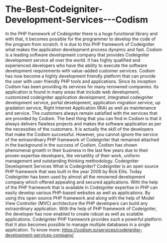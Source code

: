 # The-Best-Codeigniter-Development-Services---Codism
In the PHP framework of Codeigniter there is a huge functional library and with that, it becomes possible for the programmer to develop the code of the program from scratch. It is due to this PHP framework of Codeigniter what makes the application development process dynamic and fast.  Codism is a leading software development company that provides Codeigniter development service all over the world. It has highly qualified and experienced developers who have the ability to execute the software development requirements with value-added customer services. Codism has now become a highly development friendly platform that can provide the user with user-friendly PHP tools and applications.  Since its inception Codism has been providing its services for many renowned companies. Its application is found in many areas that include web development, customized codeigniter application development, integrated codeigniter development service, portal development, application migration service, up gradation service, Right Internet Application (RIA) as well as maintenance and service. The customers always remain satisfied with the services that are provided by Codism.  The best thing that you can find in Codism is that it always delivers flawless projects and makes the software application as per the necessities of the customers. It is actually the skill of the developers that make the Codism successful. However, you cannot ignore the service of the extraordinary PHP framework of Codeigniter that remained attached in the background in the success of Codism.  Codism has shown phenomenal growth in their business in the last few years due to their proven expertise developers, the versatility of their work, uniform management and outstanding thinking methodology.   Codeigniter Development Services What is Codeigniter? Codeigniter is an open source PHP framework that was built in the year 2006 by Rick Ellis. Today Codeigniter has been used by almost all the renowned development company which offered appealing and secured applications. With the help of the PHP framework that is available in Codeigniter expertise in PHP can easily develop various PHP-based websites as well as applications. By using this open source PHP framework and along with the help of Model View Controller (MVC) architecture the PHP developers can build any extraordinary application.  With the help of PHP framework of Codeigniter, the developer has now enabled to create robust as well as scalable applications. Codeigniter PHP framework provides such a powerful platform that it also becomes possible to manage multiple databases in a single application. To know more: https://codism.io/services/codeigniter-development-services-company/
